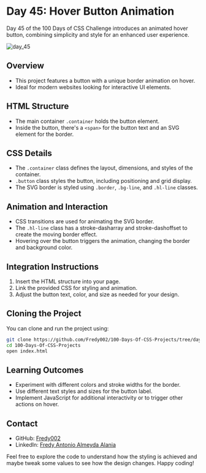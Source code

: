 # Day 45: Hover Button Animation

Day 45 of the 100 Days of CSS Challenge introduces an animated hover button, combining simplicity and style for an enhanced user experience.

![day_45](https://github.com/Fredy002/100-Days-Of-CSS-Projects/assets/104151778/58636ff4-9b8c-4b84-9e0d-4b0cfe480814)

## Overview

- This project features a button with a unique border animation on hover.
- Ideal for modern websites looking for interactive UI elements.

## HTML Structure

- The main container `.container` holds the button element.
- Inside the button, there's a `<span>` for the button text and an SVG element for the border.

## CSS Details

- The `.container` class defines the layout, dimensions, and styles of the container.
- `.button` class styles the button, including positioning and grid display.
- The SVG border is styled using `.border`, `.bg-line`, and `.hl-line` classes.

## Animation and Interaction

- CSS transitions are used for animating the SVG border.
- The `.hl-line` class has a stroke-dasharray and stroke-dashoffset to create the moving border effect.
- Hovering over the button triggers the animation, changing the border and background color.

## Integration Instructions

1. Insert the HTML structure into your page.
2. Link the provided CSS for styling and animation.
3. Adjust the button text, color, and size as needed for your design.

## Cloning the Project

You can clone and run the project using:

```bash
git clone https://github.com/Fredy002/100-Days-Of-CSS-Projects/tree/day_41-50/day_45
cd 100-Days-Of-CSS-Projects
open index.html
```

## Learning Outcomes

- Experiment with different colors and stroke widths for the border.
- Use different text styles and sizes for the button label.
- Implement JavaScript for additional interactivity or to trigger other actions on hover.

## Contact

- GitHub: [Fredy002](https://github.com/Fredy002)
- LinkedIn: [Fredy Antonio Almeyda Alania](https://www.linkedin.com/in/fredy-antonio-almeyda-alania/)

Feel free to explore the code to understand how the styling is achieved and maybe tweak some values to see how the design changes. Happy coding!
